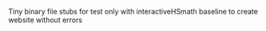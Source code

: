 Tiny binary file stubs for test only with interactiveHSmath baseline to create website without errors
